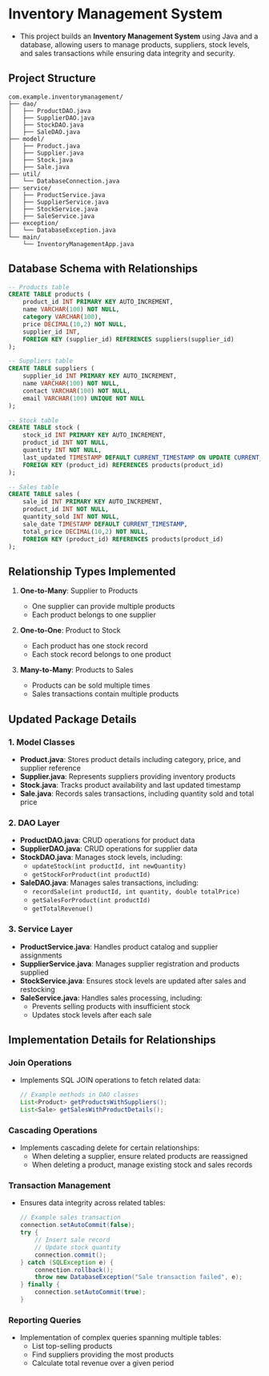 # **Inventory Management System**  
 
- This project builds an **Inventory Management System** using Java and a database, allowing users to manage products, suppliers, stock levels, and sales transactions while ensuring data integrity and security.  

## **Project Structure**  
```
com.example.inventorymanagement/
├── dao/
│   ├── ProductDAO.java
│   ├── SupplierDAO.java
│   ├── StockDAO.java
│   ├── SaleDAO.java
├── model/
│   ├── Product.java
│   ├── Supplier.java
│   ├── Stock.java
│   ├── Sale.java
├── util/
│   └── DatabaseConnection.java
├── service/
│   ├── ProductService.java
│   ├── SupplierService.java
│   ├── StockService.java
│   ├── SaleService.java
├── exception/
│   └── DatabaseException.java
└── main/
    └── InventoryManagementApp.java
```

## **Database Schema with Relationships**  

```sql
-- Products table
CREATE TABLE products (
    product_id INT PRIMARY KEY AUTO_INCREMENT,
    name VARCHAR(100) NOT NULL,
    category VARCHAR(100),
    price DECIMAL(10,2) NOT NULL,
    supplier_id INT,
    FOREIGN KEY (supplier_id) REFERENCES suppliers(supplier_id)
);

-- Suppliers table
CREATE TABLE suppliers (
    supplier_id INT PRIMARY KEY AUTO_INCREMENT,
    name VARCHAR(100) NOT NULL,
    contact VARCHAR(100) NOT NULL,
    email VARCHAR(100) UNIQUE NOT NULL
);

-- Stock table
CREATE TABLE stock (
    stock_id INT PRIMARY KEY AUTO_INCREMENT,
    product_id INT NOT NULL,
    quantity INT NOT NULL,
    last_updated TIMESTAMP DEFAULT CURRENT_TIMESTAMP ON UPDATE CURRENT_TIMESTAMP,
    FOREIGN KEY (product_id) REFERENCES products(product_id)
);

-- Sales table
CREATE TABLE sales (
    sale_id INT PRIMARY KEY AUTO_INCREMENT,
    product_id INT NOT NULL,
    quantity_sold INT NOT NULL,
    sale_date TIMESTAMP DEFAULT CURRENT_TIMESTAMP,
    total_price DECIMAL(10,2) NOT NULL,
    FOREIGN KEY (product_id) REFERENCES products(product_id)
);
```

## **Relationship Types Implemented**  

1. **One-to-Many**: Supplier to Products  
   - One supplier can provide multiple products  
   - Each product belongs to one supplier  

2. **One-to-One**: Product to Stock  
   - Each product has one stock record  
   - Each stock record belongs to one product  

3. **Many-to-Many**: Products to Sales  
   - Products can be sold multiple times  
   - Sales transactions contain multiple products  

## **Updated Package Details**  

### **1. Model Classes**  
- **Product.java**: Stores product details including category, price, and supplier reference  
- **Supplier.java**: Represents suppliers providing inventory products  
- **Stock.java**: Tracks product availability and last updated timestamp  
- **Sale.java**: Records sales transactions, including quantity sold and total price  

### **2. DAO Layer**  
- **ProductDAO.java**: CRUD operations for product data  
- **SupplierDAO.java**: CRUD operations for supplier data  
- **StockDAO.java**: Manages stock levels, including:  
  - `updateStock(int productId, int newQuantity)`  
  - `getStockForProduct(int productId)`  
- **SaleDAO.java**: Manages sales transactions, including:  
  - `recordSale(int productId, int quantity, double totalPrice)`  
  - `getSalesForProduct(int productId)`  
  - `getTotalRevenue()`  

### **3. Service Layer**  
- **ProductService.java**: Handles product catalog and supplier assignments  
- **SupplierService.java**: Manages supplier registration and products supplied  
- **StockService.java**: Ensures stock levels are updated after sales and restocking  
- **SaleService.java**: Handles sales processing, including:  
  - Prevents selling products with insufficient stock  
  - Updates stock levels after each sale  

## **Implementation Details for Relationships**  

### **Join Operations**  
- Implements SQL JOIN operations to fetch related data:  
  ```java
  // Example methods in DAO classes
  List<Product> getProductsWithSuppliers();
  List<Sale> getSalesWithProductDetails();
  ```

### **Cascading Operations**  
- Implements cascading delete for certain relationships:  
  - When deleting a supplier, ensure related products are reassigned  
  - When deleting a product, manage existing stock and sales records  

### **Transaction Management**  
- Ensures data integrity across related tables:  
  ```java
  // Example sales transaction
  connection.setAutoCommit(false);
  try {
      // Insert sale record
      // Update stock quantity
      connection.commit();
  } catch (SQLException e) {
      connection.rollback();
      throw new DatabaseException("Sale transaction failed", e);
  } finally {
      connection.setAutoCommit(true);
  }
  ```

### **Reporting Queries**  

- Implementation of complex queries spanning multiple tables:  
  - List top-selling products  
  - Find suppliers providing the most products  
  - Calculate total revenue over a given period  

